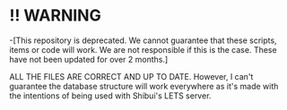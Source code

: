 # !! WARNING
-[This repository is deprecated. We cannot guarantee that these scripts, items or code will work.
We are not responsible if this is the case.
These have not been updated for over 2 months.]

ALL THE FILES ARE CORRECT AND UP TO DATE. However, I can't guarantee the database structure will work everywhere as it's made with the intentions of being used with Shibui's LETS server.
